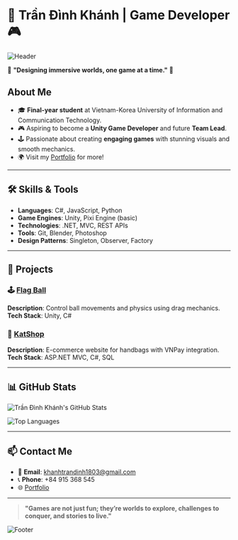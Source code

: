 # 👾 Trần Đình Khánh | Game Developer 🎮  

![Header](https://i.imgur.com/dgF2Tmg.gif)

🌟 **"Designing immersive worlds, one game at a time."** 🌟  

## About Me
- 🎓 **Final-year student** at Vietnam-Korea University of Information and Communication Technology.
- 🎮 Aspiring to become a **Unity Game Developer** and future **Team Lead**.
- 🕹️ Passionate about creating **engaging games** with stunning visuals and smooth mechanics.
- 🌍 Visit my [Portfolio](https://dinhkhanh1803.github.io/portfolio) for more!

---

## 🛠️ Skills & Tools  
- **Languages**: C#, JavaScript, Python  
- **Game Engines**: Unity, Pixi Engine (basic)  
- **Technologies**: .NET, MVC, REST APIs  
- **Tools**: Git, Blender, Photoshop  
- **Design Patterns**: Singleton, Observer, Factory  

---

## 🌟 Projects  
### 🕹️ [Flag Ball](https://github.com/dinhkhanh123/flag-ball)
**Description**: Control ball movements and physics using drag mechanics.  
**Tech Stack**: Unity, C#  

### 👜 [KatShop](https://github.com/dinhkhanh123/katshop)
**Description**: E-commerce website for handbags with VNPay integration.  
**Tech Stack**: ASP.NET MVC, C#, SQL  

---

## 📊 GitHub Stats  

![Trần Đình Khánh's GitHub Stats](https://github-readme-stats.vercel.app/api?username=dinhkhanh123&show_icons=true&theme=radical)

![Top Languages](https://github-readme-stats.vercel.app/api/top-langs/?username=dinhkhanh123&layout=compact&theme=radical)

---

## 📫 Contact Me  
- 📧 **Email**: [khanhtrandinh1803@gmail.com](mailto:khanhtrandinh1803@gmail.com)  
- 📞 **Phone**: +84 915 368 545  
- 🌐 [Portfolio](https://dinhkhanh123.github.io/portfolio)  

---

> **"Games are not just fun; they’re worlds to explore, challenges to conquer, and stories to live."**

![Footer](https://i.imgur.com/z25G8bo.gif)
